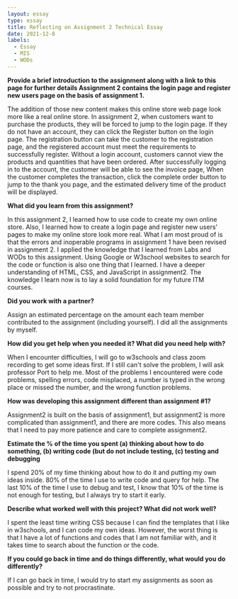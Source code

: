 ```yaml
---
layout: essay
type: essay
title: Reflecting on Assignment 2 Technical Essay
date: 2021-12-8
labels:
  - Essay
  - MIS
  - WODs
---
```


<b>Provide a brief introduction to the assignment along with a link to this page for further details Assignment 2 contains the login page and register new users page on the basis of assignment 1. </b>

<p>The addition of those new content makes this online store web page look more like a real online store. In assignment 2, when customers want to purchase the products, they will be forced to jump to the login page. If they do not have an account, they can click the Register button on the login page. The registration button can take the customer to the registration page, and the registered account must meet the requirements to successfully register. Without a login account, customers cannot view the products and quantities that have been ordered. After successfully logging in to the account, the customer will be able to see the invoice page, When the customer completes the transaction, click the complete order button to jump to the thank you page, and the estimated delivery time of the product will be displayed.</p>



<b>What did you learn from this assignment? </b>

<p>In this assignment 2, I learned how to use code to create my own online store. Also, I learned how to create a login page and register new users' pages to make my online store look more real. What I am most proud of is that the errors and inoperable programs in assignment 1 have been revised in assignment 2. I applied the knowledge that I learned from Labs and WODs to this assignment. Using Google or W3school websites to search for the code or function is also one thing that I learned.  I have a deeper understanding of HTML, CSS, and JavaScript in assignment2. The knowledge I learn now is to lay a solid foundation for my future ITM courses.</p>

<b>Did you work with a partner?</b>

<p>Assign an estimated percentage on the amount each team member contributed to the assignment (including yourself). I did all the assignments by myself.</p> 

<b>How did you get help when you needed it? What did you need help with?</b>

<p>When I encounter difficulties, I will go to w3schools and class zoom recording to get some ideas first. If I still can't solve the problem, I will ask professor Port to help me. Most of the problems I encountered were code problems, spelling errors, code misplaced, a number is typed in the wrong place or missed the number, and the wrong function problems. </p>

<b>How was developing this assignment different than assignment #1? </b>

<p>Assignment2 is built on the basis of assignment1, but assignment2 is more complicated than assignment1, and there are more codes. This also means that I need to pay more patience and care to complete assignment2.</p>

<b>Estimate the % of the time you spent (a) thinking about how to do something, (b) writing code (but do not include testing, (c) testing and debugging</b>

<p>I spend 20% of my time thinking about how to do it and putting my own ideas inside. 80% of the time I use to write code and query for help. The last 10% of the time I use to debug and test, I know that 10% of the time is not enough for testing, but I always try to start it early.</p> 

<b>Describe what worked well with this project? What did not work well?</b>

<p>I spent the least time writing CSS because I can find the templates that I like in w3schools, and I can code my own ideas. However, the worst thing is that I have a lot of functions and codes that I am not familiar with, and it takes time to search about the function or the code.</p>

<b>If you could go back in time and do things differently, what would you do differently?</b>

<p>If I can go back in time, I would try to start my assignments as soon as possible and try to not procrastinate.</p>

